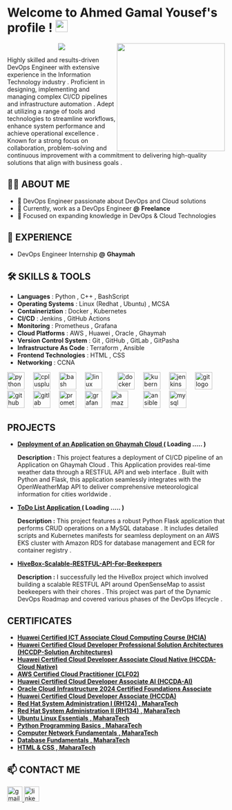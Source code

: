
#  Welcome to Ahmed Gamal Yousef's profile ! <img src="https://media.giphy.com/media/hvRJCLFzcasrR4ia7z/giphy.gif" width="28">
<img width="250" align="right" src="https://c.tenor.com/_DOBjnGspYAAAAAM/code-coding.gif">
<p align="center">
  <a href="https://github.com/DenverCoder1/readme-typing-svg"><img src="https://readme-typing-svg.herokuapp.com/?lines=Cloud+Engineer;+DevOps+Engineer;Linux+System+Administrator;Always+Learning+New+Things&font=Fira+Code&center=true&width=440&height=45&color=f75c7e&vCenter=true&size=22"></a>
</p> 
Highly skilled and results-driven DevOps Engineer with extensive experience in the Information Technology industry . Proficient in designing, implementing and managing complex CI/CD pipelines and infrastructure automation . Adept at utilizing a range of tools and technologies to streamline workflows, enhance system performance and achieve operational excellence . Known for a strong focus on collaboration, problem-solving and continuous improvement with a commitment to delivering high-quality solutions that align with business goals .


## 👩‍💻 ABOUT ME
- 🏢 DevOps Engineer passionate about DevOps and Cloud solutions
- 🔭 Currently, work as a DevOps Engineer **@** **Freelance** 
- 🌱 Focused on expanding knowledge in DevOps & Cloud Technologies  

## 🏢 EXPERIENCE
-  DevOps Engineer Internship **@** **Ghaymah**

## 🛠 SKILLS & TOOLS

- **Languages** : Python , C++ , BashScript 
- **Operating Systems** : Linux (Redhat , Ubuntu) , MCSA 
- **Containeriztion** : Docker , Kubernetes 
- **CI/CD** : Jenkins , GitHub Actions 
- **Monitoring** : Prometheus , Grafana 
- **Cloud Platforms** : AWS , Huawei , Oracle , Ghaymah
- **Version Control System** : Git , GitHub , GitLab , GitPasha
- **Infrastructure As Code** : Terraform , Ansible 
- **Frontend Technologies** : HTML , CSS 
- **Networking** : CCNA 

<div align="left">
  <img src="https://skillicons.dev/icons?i=py" height="40" alt="python logo"  />
  <img width="12" />
  <img src="https://skillicons.dev/icons?i=cpp" height="40" alt="cplusplus logo"  />
  <img width="12" />
  <img src="https://skillicons.dev/icons?i=bash" height="40" alt="bash logo"  />
  <img width="12" />
  <img src="https://skillicons.dev/icons?i=linux" height="40" alt="linux logo"  />
  <img width="12" />
<!--   <img src="https://cdn.jsdelivr.net/gh/devicons/devicon/icons/windows8/windows8-original.svg" height="40" alt="windows8 logo"  /> -->
  <img width="12" />
  <img src="https://skillicons.dev/icons?i=docker" height="40" alt="docker logo"  />
  <img width="12" />
  <img src="https://skillicons.dev/icons?i=kubernetes" height="40" alt="kubernetes logo"  />
  <img width="12" />
  <img src="https://skillicons.dev/icons?i=jenkins" height="40" alt="jenkins logo"  />
  <img width="12" />
  <img src="https://skillicons.dev/icons?i=git" height="40" alt="git logo"  />
  <img width="12" />
  <img src="https://skillicons.dev/icons?i=github" height="40" alt="github logo"  />
  <img width="12" />
  <img src="https://skillicons.dev/icons?i=gitlab" height="40" alt="gitlab logo"  />
  <img width="12" />
  <img src="https://skillicons.dev/icons?i=prometheus" height="40" alt="prometheus logo"  />
  <img width="12" />
  <img src="https://skillicons.dev/icons?i=grafana" height="40" alt="grafana logo"  />
  <img width="12" />
  <img src="https://skillicons.dev/icons?i=aws" height="40" alt="amazonwebservices logo"  />
  <img width="12" />
<!--   <img src="https://cdn.simpleicons.org/terraform/7B42BC" height="40" alt="terraform logo"  /> -->
  <img width="12" />
  <img src="https://skillicons.dev/icons?i=ansible" height="40" alt="ansible logo"  />
  <img width="12" />
  <img src="https://skillicons.dev/icons?i=mysql" height="40" alt="mysql logo"  />
  <img width="12" />
<!--   <img src="https://cdn.simpleicons.org/nginx/009639" height="40" alt="nginx logo"  /> -->
</div>

## PROJECTS

- **[Deployment of an Application on Ghaymah Cloud  ](https://github.com/ahmedgamalyousef/Small-Weather-App)** **( Loading ..... )**

  **Description :** This project features a deployment of CI/CD pipeline of an Application on Ghaymah Cloud . This Application provides real-time
weather data through a RESTFUL API and web interface . Built with Python and Flask, this application seamlessly integrates
with the OpenWeatherMap API to deliver comprehensive meteorological information for cities worldwide .


- **[ToDo List Application ](https://github.com/JemyYousef/ToDo-List-App)** **( Loading ..... )**

  **Description :** This project features a robust Python Flask application that performs CRUD operations on a MySQL database . It includes detailed scripts and Kubernetes manifests for seamless deployment on an AWS EKS cluster with
Amazon RDS for database management and ECR for container registry .

- **[HiveBox-Scalable-RESTFUL-API-For-Beekeepers](https://github.com/JemyYousef/HiveBox-Scalable-RESTFUL-API-For-Beekeepers)**
  
  **Description :** I successfully led the HiveBox project which involved building a scalable RESTFUL API around OpenSenseMap to assist beekeepers with their chores . This project was part of the Dynamic DevOps Roadmap and covered various phases of the DevOps lifecycle .



## CERTIFICATES 
- **[Huawei Certified ICT Associate Cloud Computing Course (HCIA)](https://drive.google.com/file/d/1DXPbUtaU8FkqoxIZKLDmR1TfwiuE76rK/view?usp=sharing)**
- **[Huawei Certified Cloud Developer Professional Solution Architectures (HCCDP-Solution Architectures)](https://drive.google.com/file/d/18n0bUP_RTVAamGaJY-PPbMAyJTObYlpk/view?usp=sharing)**
- **[Huawei Certified Cloud Developer Associate Cloud Native (HCCDA-Cloud Native)](https://drive.google.com/file/d/1QpM131DJNCVcR_39ofeGgiJhfp772rVw/view?usp=sharing)**
- **[AWS Certified Cloud Practitioner (CLF02)](https://www.credly.com/badges/332da16f-3fd7-4a47-b05d-c079ceb78033)**
- **[Huawei Certified Cloud Developer Associate AI (HCCDA-AI)](https://drive.google.com/file/d/16GbenA3AvFciKGG0NEEjyIK9faEnEtoL/view?usp=sharing)**
- **[Oracle Cloud Infrastructure 2024 Certified Foundations Associate](https://drive.google.com/file/d/14_L62_4qO6EY7f6lozF728wk0W3sjsfB/view?usp=sharing)**
- **[Huawei Certified Cloud Developer Associate (HCCDA)](https://drive.google.com/file/d/1RA_KsA1YyypJx9mLqLZe5G_rzNiJpED1/view?usp=sharing)**
- **[Red Hat System Administration I (RH124) , MaharaTech](https://drive.google.com/file/d/1DM2515daRbr4lWbMzxo9gHVbaLB6YiFF/view?usp=sharing)**
- **[Red Hat System Administration II (RH134) , MaharaTech](https://drive.google.com/file/d/1hVi6o0FRGvQDIXVNAzd8qNovCCR9AENT/view?usp=sharing)**
- **[Ubuntu Linux Essentials , MaharaTech](https://drive.google.com/file/d/1w-c7nROqaY7ZjPHZcITPaHo181pjpYfz/view?usp=sharing)**
- **[Python Programming Basics , MaharaTech](https://drive.google.com/file/d/1TyHm1uao3qGITzmQhPriLy7BnpKQA1lO/view?usp=sharing)**
- **[Computer Network Fundamentals , MaharaTech](https://drive.google.com/file/d/1zJ3Sf83q8iAHzUd4dGh6JW6ZJHBkOWGF/view?usp=sharing)** 
- **[Database Fundamentals , MaharaTech](https://drive.google.com/file/d/1sDJOQENF5oqYVtZ1qdasWaQ2Wi9zDLt4/view?usp=sharing)** 
- **[HTML & CSS , MaharaTech](https://drive.google.com/file/d/1VD7CkMFbxvkHn-nYG5qlGN_eIEmLlXZr/view?usp=sharing)**

   
## 📫 CONTACT ME

<div align="left">
  <a href="mailto:ahmedgamal171293@gmail.com" target="_blank">
    <img src="https://img.shields.io/static/v1?message=Gmail&logo=gmail&label=&color=D14836&logoColor=white&labelColor=&style=for-the-badge" height="35" alt="gmail logo"  />
  </a>
  <a href="https://www.linkedin.com/in/ahmedgamalyoussef/" target="_blank">
    <img src="https://img.shields.io/static/v1?message=LinkedIn&logo=linkedin&label=&color=0077B5&logoColor=white&labelColor=&style=for-the-badge" height="35" alt="linkedin logo"  />
  </a>
</div>




